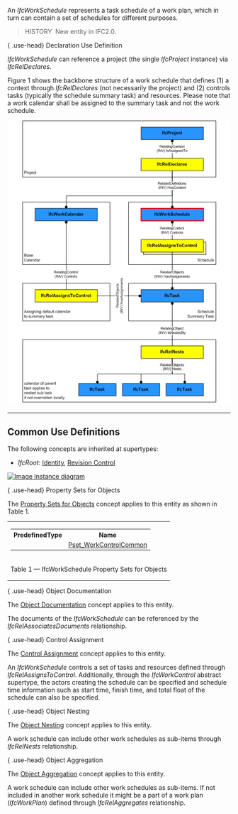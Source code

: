 ﻿An _IfcWorkSchedule_ represents a task schedule of a work plan, which in turn can contain a set of schedules for different purposes.

> HISTORY&nbsp; New entity in IFC2.0.

{ .use-head}
Declaration Use Definition

_IfcWorkSchedule_ can reference a project (the single _IfcProject_ instance) via _IfcRelDeclares_.

Figure 1 shows the backbone structure of a work schedule that defines (1) a context through _IfcRelDeclares_ (not necessarily the project) and (2) controls tasks (typically the schedule summary task) and resources. Please note that a work calendar shall be assigned to the summary task and not the work schedule.

!["work schedule instantiation diagram"](../../../../../../figures/ifcworkschedule_instantiation_diagram.png "Figure 1 &mdash; Work schedule relationships")

___
## Common Use Definitions
The following concepts are inherited at supertypes:

* _IfcRoot_: [Identity](../../templates/identity.htm), [Revision Control](../../templates/revision-control.htm)

[![Image](../../../img/diagram.png)&nbsp;Instance diagram](../../../annex/annex-d/common-use-definitions/ifcworkschedule.htm)

{ .use-head}
Property Sets for Objects

The [Property Sets for Objects](../../templates/property-sets-for-objects.htm) concept applies to this entity as shown in Table 1.

<table>
<tr><td>
<table class="gridtable">
<tr><th><b>PredefinedType</b></th><th><b>Name</b></th></tr>
<tr><td>&nbsp;</td><td><a href="../../psd/ifcprocessextension/Pset_WorkControlCommon.xml">Pset_WorkControlCommon</a></td></tr>
</table>
</td></tr>
<tr><td><p class="table">Table 1 &mdash; IfcWorkSchedule Property Sets for Objects</p></td></tr></table>

  
  
{ .use-head}
Object Documentation

The [Object Documentation](../../templates/object-documentation.htm) concept applies to this entity.

The documents of the _IfcWorkSchedule_ can be referenced by the _IfcRelAssociatesDocuments_ relationship.

  
  
{ .use-head}
Control Assignment

The [Control Assignment](../../templates/control-assignment.htm) concept applies to this entity.

An _IfcWorkSchedule_ controls a set of tasks and resources defined through _IfcRelAssignsToControl_. Additionally, through the _IfcWorkControl_ abstract supertype, the actors creating the schedule can be specified and schedule time information such as start time, finish time, and total float of the schedule can also be specified.

  
  
{ .use-head}
Object Nesting

The [Object Nesting](../../templates/object-nesting.htm) concept applies to this entity.

A work schedule can include other work schedules as sub-items through _IfcRelNests_ relationship.

  
  
{ .use-head}
Object Aggregation

The [Object Aggregation](../../templates/object-aggregation.htm) concept applies to this entity.

A work schedule can include other work schedules as sub-items. If not included in another work schedule it might be a part of a work plan (_IfcWorkPlan_) defined through _IfcRelAggregates_ relationship.